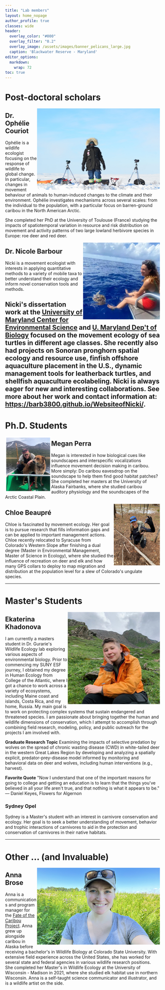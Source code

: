 ```yaml
---
title: "Lab members"
layout: home_nopage
author_profile: true
classes: wide
header:
  overlay_color: "#000"
  overlay_filter: "0.2"
  overlay_image: /assets/images/banner_pelicans_large.jpg
  caption: 'Blackwater Reserve - Maryland'
editor_options: 
  markdown: 
    wrap: 72
toc: true
---
```


# Post-doctoral scholars

<img src="/assets/people/ophelie.png" style="float:right" width = "400px"/>

## Dr. Ophélie Couriot

Ophélie is a wildlife ecologist focusing on the response of wildlife to
global change. In particular, changes in movement behaviour of animals
to human-induced changes to the climate and their environment. Ophélie
investigates mechanisms across several scales: from the individual to
the population, with a particular focus on barren-ground caribou in the
North American Arctic.

She completed her PhD at the University of Toulouse (France) studying
the impacts of spatiotemporal variation in resource and risk
distribution on movement and activity patterns of two large lowland
herbivore species in Europe: roe deer and red deer.

<img src="/assets/people/nicki.png" style="float:right" width = "250px"/>

## Dr. Nicole Barbour

Nicki is a movement ecologist with interests in applying quantitative methods to a variety of mobile taxa to better understand their ecology and inform novel conservation tools and methods.

Nicki's dissertation work at the [University of Maryland Center for Environmental Science](https://www.umces.edu/) and [U. Maryland Dep't of Biology](https://biology.umd.edu/) focused on the movement ecology of sea turtles in different age classes. She recently also had projects on Sonoran pronghorn spatial ecology and resource use, finfish offshore aquaculture placement in the U.S., dynamic management tools for leatherback turtles, and shellfish aquaculture ecolabeling. Nicki is always eager for new and interesting collaborations. See more about her work and contact information at: https://barb3800.github.io/WebsiteofNicki/.
---

# Ph.D. Students


<img src="/assets/people/megan.png" style="float:left" width = "150px"/>

## Megan Perra

Megan is interested in how biological cues like soundscapes and interspecific vocalizations influence movement decision making in caribou. More simply: Do caribou eavesdrop on the
soundscape to help them find good habitat patches? She completed her masters at the University of Alaska Fairbanks, where she studied caribou auditory physiology and the soundscapes of the Arctic Coastal Plain.

<img src="/assets/people/chloe.jpg" style="float:right" width = "150px"/>


## Chloe Beaupré

Chloe is fascinated by movement ecology.  Her goal is to pursue research that fills
information gaps and can be applied to important management actions.
Chloe recently relocated to Syracuse from Colorado's Western Slope after
finishing a dual degree (Master in Environmental Management, Master of
Science in Ecology), where she studied the influence of recreation on
deer and elk and how many GPS collars to deploy to map migration and
distribution at the population level for a slew of Colorado's ungulate
species.

---

#  Master's Students

<img src="/assets/people/ekhadono.jpg" style="float:right" width = "300px"/>

## Ekaterina Khadonova


I am currently a masters student in Dr. Gurarie's Wildlife Ecology lab
exploring various aspects of environmental biology. Prior to commencing
my SUNY ESF journey, I obtained my degree in Human Ecology from College
of the Atlantic, where I got a chance to work across a variety of
ecosystems, including Maine coast and islands, Costa Rica, and my home,
Russia. My main goal is to work on protecting complex systems that
sustain endangered and threatened species. I am passionate about
bringing together the human and wildlife dimensions of conservation,
which I attempt to accomplish through combining field research,
modeling, policy, and public outreach for the projects I am involved
with.

**Graduate Research Topic** Examining the impacts of selective predation
by wolves on the spread of chronic wasting disease (CWD) in white-tailed
deer in the western Great Lakes Region by developing and analyzing a
spatially explicit, predator-prey-disease model informed by monitoring
and behavioral data on deer and wolves, including human interventions
(e.g., harvest).

**Favorite Quote** "Now I understand that one of the important reasons
for going to college and getting an education is to learn that the
things you've believed in all your life aren't true, and that nothing is
what it appears to be." ― Daniel Keyes, Flowers for Algernon

### Sydney Opel

Sydney is a Master's student with an interest in carnivore conservation
and ecology. Her goal is to seek a better understanding of movement,
behavior and trophic interactions of carnivores to aid in the protection
and conservation of carnivores in their native habitats.

---

# Other ... (and Invaluable)

<img src="/assets/people/anna.png" style="float:right" width = "400px"/>

## Anna Brose

Anna is a communications and program manager for the [Fate of the
Caribou Project](fateofthecaribou.esf.edu). Anna grew up alongside
caribou in Alaska before receiving a bachelor's in Wildlife Biology at
Colorado State University. With extensive field experience across the
United States, she has worked for several state and federal agencies in
various wildlife research positions. She completed her Master's in
Wildlife Ecology at the University of Wisconsin - Madison in 2021, where
she studied elk habitat use in northern Wisconsin. Anna is a self-taught
science communicator and illustrator, and is a wildlife artist on the
side.

